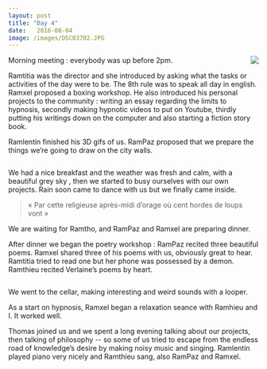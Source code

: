 ```yaml
---
layout: post
title: "Day 4"
date:   2016-08-04
image: /images/DSC03702.JPG
---
```


<div style="float:right; max-width: 500px;"><img src="/images/DSC03702.JPG" style="max-width: 500px"></div>

Morning meeting : everybody was up before 2pm.

Ramtitia was the director and she introduced by asking what the tasks or activities of the day were to be. The 8th rule was to speak all day in english. Ramxel proposed a boxing workshop. He also introduced his personal projects to the community : writing an essay regarding the limits to hypnosis, secondly making hypnotic videos to put on Youtube, thirdly putting his writings down on the computer and also starting a fiction story book.

Ramlentin finished his 3D gifs of us. RamPaz proposed that we prepare the things we’re going to draw on the city walls.

<div class="box alt">
					<div class="row uniform 50%">
						<div class="4u"><span class="image fit"><img src="/images/rampaz3D.gif" alt="" /></span></div>
						<div class="4u"><span class="image fit"><img src="/images/ramtitia3D.gif" alt="" /></span></div>
						<div class="4u"><span class="image fit"><img src="/images/ramthieu.gif" alt="" /></span></div>
					</div>
</div>


We had a nice breakfast and the weather was fresh and calm, with a beautiful grey sky , then we started to busy ourselves with our own projects. Rain soon came to dance with us but we finally came inside.

> « Par cette religieuse après-midi d’orage où cent hordes de loups vont »

We are waiting for Ramtho, and RamPaz and Ramxel are preparing dinner.

After dinner we began the poetry workshop : RamPaz recited three beautiful poems. Ramxel shared three of his poems with us, obviously great to hear. Ramtitia tried to read one but her phone was possessed by a demon. Ramthieu recited Verlaine’s poems by heart.

<div class="box alt">
					<div class="row uniform 50%">
						<div class="4u"><span class="image fit"><img src="/images/DSC03652.JPG" alt="" /></span></div>
						<div class="4u"><span class="image fit"><img src="/images/DSC03653.JPG" alt="" /></span></div>
						<div class="4u"><span class="image fit"><img src="/images/DSC03654.JPG" alt="" /></span></div>
						<div class="6u"><span class="image fit"><img src="/images/DSC03655.JPG" alt="" /></span></div>
						<div class="6u"><span class="image fit"><img src="/images/DSC03661.JPG" alt="" /></span></div>
						<div class="4u"><span class="image fit"><img src="/images/DSC03667.JPG" alt="" /></span></div>
						<div class="4u"><span class="image fit"><img src="/images/DSC03680.JPG" alt="" /></span></div>
						<div class="4u"><span class="image fit"><img src="/images/DSC03696.JPG" alt="" /></span></div>
					</div>
</div>

We went to the cellar,  making interesting and weird sounds with a looper.

As a start on hypnosis, Ramxel began a relaxation seance with Ramhieu and I. It worked well. 

Thomas joined us and we spent a long evening talking about our projects, then talking of philosophy -- so some of us tried to escape from the endless road of knowledge’s desire by making noisy music and singing. Ramlentin played piano very nicely and Ramthieu sang, also RamPaz and Ramxel.
